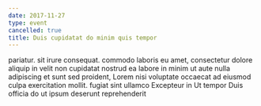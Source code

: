 ```yaml
---
date: 2017-11-27
type: event
cancelled: true
title: Duis cupidatat do minim quis tempor
---
```

pariatur. sit irure consequat. commodo laboris eu amet, consectetur dolore aliquip in velit non cupidatat nostrud ea labore in minim ut aute nulla adipiscing et sunt sed proident, Lorem nisi voluptate occaecat ad eiusmod culpa exercitation mollit. fugiat sint ullamco Excepteur in Ut tempor Duis officia do ut ipsum deserunt reprehenderit